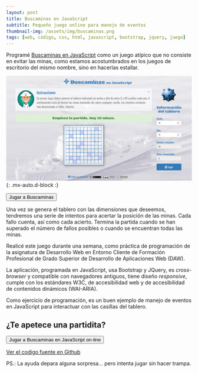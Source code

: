 ```yaml
---
layout: post
title: Buscaminas en JavaScript
subtitle: Pequeño juego online para manejo de eventos
thumbnail-img: /assets/img/buscaminas.png
tags: [web, código, css, html, javascript, bootstrap, jquery, juego]
---
```

Programé [Buscaminas en JavaScript](https://javguerra.github.io/Buscaminas-en-JavaScript/index.html) como un juego atípico que no consiste en evitar las minas, como estamos acostumbrados en los juegos de escritorio del mismo nombre, sino en hacerlas estallar.

![Buscaminas](/assets/img/buscaminas.png){: .mx-auto.d-block :}

[<button class="btn btn-info text-uppercase">Jugar a Buscaminas</button>](https://javguerra.github.io/Buscaminas-en-JavaScript/index.html)

Una vez se genera el tablero con las dimensiones que deseemos, tendremos una serie de intentos para acertar la posición de las minas. Cada fallo cuenta, así como cada acierto. Termina la partida cuando se han superado el número de fallos posibles o cuando se encuentran todas las minas.

Realicé este juego durante una semana, como práctica de programación de la asignatura de Desarrollo Web en Entorno Cliente de Formación Profesional de Grado Superior de Desarrollo de Aplicaciones Web (DAW).

La aplicación, programada en JavaScript, usa Bootstrap y JQuery, es _cross-browser_ y compatible con navegadores antiguos, tiene diseño _responsive_, cumple con los estándares W3C, de accesibilidad web y de accesibilidad de contenidos dinámicos (WAI-ARIA).

Como ejercicio de programación, es un buen ejemplo de manejo de eventos en JavaScript para interactuar con las casillas del tablero.

## ¿Te apetece una partidita?

[<button class="btn btn-info text-uppercase">Jugar a Buscaminas en JavaScript on-line</button>](https://javguerra.github.io/Buscaminas-en-JavaScript/index.html)  

[Ver el codigo fuente en Github](https://github.com/JavGuerra/Buscaminas-en-JavaScript)  

PS.: La ayuda depara alguna sorpresa... pero intenta jugar sin hacer trampa.

